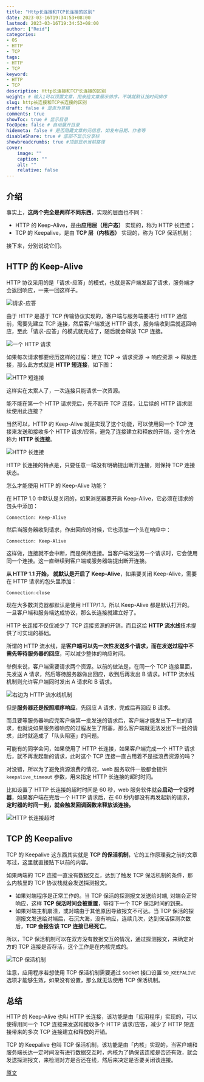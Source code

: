 ```yaml
---
title: "Http长连接和TCP长连接的区别"
date: 2023-03-16T19:34:53+08:00
lastmod: 2023-03-16T19:34:53+08:00
author: ["Reid"]
categories: 
- OS
- HTTP
- TCP
tags: 
- HTTP
- TCP
keyword:
- HTTP
- TCP
description: Http长连接和TCP长连接的区别
weight: # 输入1可以顶置文章，用来给文章展示排序，不填就默认按时间排序
slug: http长连接和TCP长连接的区别
draft: false # 是否为草稿
comments: true
showToc: true # 显示目录
TocOpen: false # 自动展开目录
hidemeta: false # 是否隐藏文章的元信息，如发布日期、作者等
disableShare: true # 底部不显示分享栏
showbreadcrumbs: true #顶部显示当前路径
cover:
    image: ""
    caption: ""
    alt: ""
    relative: false
---
```



## 介绍

事实上，**这两个完全是两样不同东西**，实现的层面也不同：

- HTTP 的 Keep-Alive，是由**应用层（用户态）** 实现的，称为 HTTP 长连接；
- TCP 的 Keepalive，是由 **TCP 层（内核态）** 实现的，称为 TCP 保活机制；

接下来，分别说说它们。

## HTTP 的 Keep-Alive

HTTP 协议采用的是「请求-应答」的模式，也就是客户端发起了请求，服务端才会返回响应，一来一回这样子。

![请求-应答](https://cdn.staticaly.com/gh/Reid00/image-host@main/20221209/image.j5np799b6so.webp "请求-应答")

由于 HTTP 是基于 TCP 传输协议实现的，客户端与服务端要进行 HTTP 通信前，需要先建立 TCP 连接，然后客户端发送 HTTP  请求，服务端收到后就返回响应，至此「请求-应答」的模式就完成了，随后就会释放 TCP 连接。

![一个 HTTP 请求](https://cdn.staticaly.com/gh/Reid00/image-host@main/20221209/image.5yylix2wy040.webp "一个 HTTP 请求")

如果每次请求都要经历这样的过程：建立 TCP -> 请求资源 -> 响应资源 -> 释放连接，那么此方式就是 **HTTP 短连接**，如下图：

![HTTP 短连接](https://cdn.staticaly.com/gh/Reid00/image-host@main/20221209/image.46ui45pjtzc0.webp "HTTP 短连接")

这样实在太累人了，一次连接只能请求一次资源。

能不能在第一个 HTTP 请求完后，先不断开 TCP 连接，让后续的 HTTP 请求继续使用此连接？

当然可以，HTTP 的 Keep-Alive 就是实现了这个功能，可以使用同一个 TCP 连接来发送和接收多个 HTTP 请求/应答，避免了连接建立和释放的开销，这个方法称为 **HTTP 长连接**。

![HTTP 长连接](https://cdn.staticaly.com/gh/Reid00/image-host@main/20221209/image.so46iok2sf4.webp "HTTP 长连接")

HTTP 长连接的特点是，只要任意一端没有明确提出断开连接，则保持 TCP 连接状态。

怎么才能使用 HTTP 的 Keep-Alive 功能？

在 HTTP 1.0 中默认是关闭的，如果浏览器要开启 Keep-Alive，它必须在请求的包头中添加：

```
Connection: Keep-Alive
```

然后当服务器收到请求，作出回应的时候，它也添加一个头在响应中：

```
Connection: Keep-Alive
```

这样做，连接就不会中断，而是保持连接。当客户端发送另一个请求时，它会使用同一个连接。这一直继续到客户端或服务器端提出断开连接。

**从 HTTP 1.1 开始， 就默认是开启了 Keep-Alive**，如果要关闭 Keep-Alive，需要在 HTTP 请求的包头里添加：

```
Connection:close
```

现在大多数浏览器都默认是使用 HTTP/1.1，所以 Keep-Alive 都是默认打开的。一旦客户端和服务端达成协议，那么长连接就建立好了。

HTTP 长连接不仅仅减少了 TCP 连接资源的开销，而且这给 **HTTP 流水线**技术提供了可实现的基础。

所谓的 HTTP 流水线，是**客户端可以先一次性发送多个请求，而在发送过程中不需先等待服务器的回应**，可以减少整体的响应时间。

举例来说，客户端需要请求两个资源。以前的做法是，在同一个 TCP 连接里面，先发送 A 请求，然后等待服务器做出回应，收到后再发出 B 请求。HTTP 流水线机制则允许客户端同时发出 A 请求和 B 请求。

![右边为 HTTP 流水线机制](https://cdn.staticaly.com/gh/Reid00/image-host@main/20221209/image.1heq131qbgdc.webp "右边为 HTTP 流水线机制")

但是**服务器还是按照顺序响应**，先回应 A 请求，完成后再回应 B 请求。

而且要等服务器响应完客户端第一批发送的请求后，客户端才能发出下一批的请求，也就说如果服务器响应的过程发生了阻塞，那么客户端就无法发出下一批的请求，此时就造成了「队头阻塞」的问题。

可能有的同学会问，如果使用了 HTTP 长连接，如果客户端完成一个 HTTP 请求后，就不再发起新的请求，此时这个 TCP 连接一直占用着不是挺浪费资源的吗？

对没错，所以为了避免资源浪费的情况，web 服务软件一般都会提供 `keepalive_timeout` 参数，用来指定 HTTP 长连接的超时时间。

比如设置了 HTTP 长连接的超时时间是 60 秒，web 服务软件就会**启动一个定时器**，如果客户端在完后一个 HTTP 请求后，在 60 秒内都没有再发起新的请求，**定时器的时间一到，就会触发回调函数来释放该连接。**

![HTTP 长连接超时](https://cdn.staticaly.com/gh/Reid00/image-host@main/20221209/image.2vmpvyj2hfs0.webp "HTTP 长连接超时")


## TCP 的 Keepalive

TCP 的 Keepalive 这东西其实就是 **TCP 的保活机制**，它的工作原理我之前的文章写过，这里就直接贴下以前的内容。

如果两端的 TCP 连接一直没有数据交互，达到了触发 TCP 保活机制的条件，那么内核里的 TCP 协议栈就会发送探测报文。

- 如果对端程序是正常工作的。当 TCP 保活的探测报文发送给对端, 对端会正常响应，这样 **TCP 保活时间会被重置**，等待下一个 TCP 保活时间的到来。
- 如果对端主机崩溃，或对端由于其他原因导致报文不可达。当 TCP 保活的探测报文发送给对端后，石沉大海，没有响应，连续几次，达到保活探测次数后，**TCP 会报告该 TCP 连接已经死亡**。

所以，TCP 保活机制可以在双方没有数据交互的情况，通过探测报文，来确定对方的 TCP 连接是否存活，这个工作是在内核完成的。

![TCP 保活机制](https://cdn.staticaly.com/gh/Reid00/image-host@main/20221209/image.24t2z2hmvhnk.webp "TCP 保活机制")

注意，应用程序若想使用 TCP 保活机制需要通过 socket 接口设置 `SO_KEEPALIVE` 选项才能够生效，如果没有设置，那么就无法使用 TCP 保活机制。

## 总结
HTTP 的 Keep-Alive 也叫 HTTP 长连接，该功能是由「应用程序」实现的，可以使得用同一个 TCP 连接来发送和接收多个 HTTP 请求/应答，减少了 HTTP 短连接带来的多次 TCP 连接建立和释放的开销。

TCP 的 Keepalive 也叫 TCP 保活机制，该功能是由「内核」实现的，当客户端和服务端长达一定时间没有进行数据交互时，内核为了确保该连接是否还有效，就会发送探测报文，来检测对方是否还在线，然后来决定是否要关闭该连接。

[原文](https://mp.weixin.qq.com/s/QzW296u-rlfmvPP4X_SzZw)